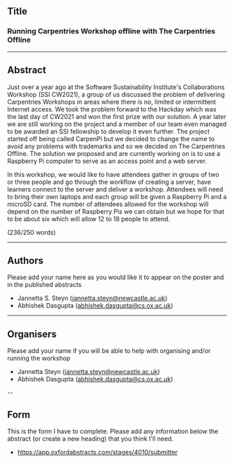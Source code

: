 ## Title

### Running Carpentries Workshop offline with The Carpentries Offline

---
## Abstract 
Just over a year ago at the Software Sustainability Institute's Collaborations Workshop (SSI CW2021), a group of us discussed the problem of delivering Carpentries Workshops in areas where there is no, limited or intermittent Internet access. We took the problem forward to the Hackday which was the last day of CW2021 and won the first prize with our solution. A year later we are still working on the project and a member of our team even managed to be awarded an SSI fellowship to develop it even further. The project started off being called CarpenPi but we decided to change the name to avoid any problems with trademarks and so we decided on The Carpentries Offline. The solution we proposed and are currently working on is to use a Raspberry Pi computer to serve as an access point and a web server.

In this workshop, we would like to have attendees gather in groups of two or three people and go through the workflow of creating a server, have learners connect to the server and deliver a workshop. Attendees will need to bring their own laptops and each group will be given a Raspberry Pi and a microSD card. The number of attendees allowed for the workshop will depend on the number of Raspberry Pis we can obtain but we hope for that to be about six which will allow 12 to 18 people to attend.

(236/250 words)


---
## Authors
Please add your name here as you would like it to appear on the poster and in the published abstracts
- Jannetta S. Steyn (jannetta.steyn@newcastle.ac.uk)
- Abhishek Dasgupta (abhishek.dasgupta@cs.ox.ac.uk)

---
## Organisers
Please add your name if you will be able to help with organising and/or running the workshop
- Jannetta Steyn (jannetta.steyn@newcastle.ac.uk)
- Abhishek Dasgupta (abhishek.dasgupta@cs.ox.ac.uk)

--
## Form

This is the form I have to complete. Please add any information below the abstract (or create a new heading) that you think I'll need.
- https://app.oxfordabstracts.com/stages/4010/submitter

